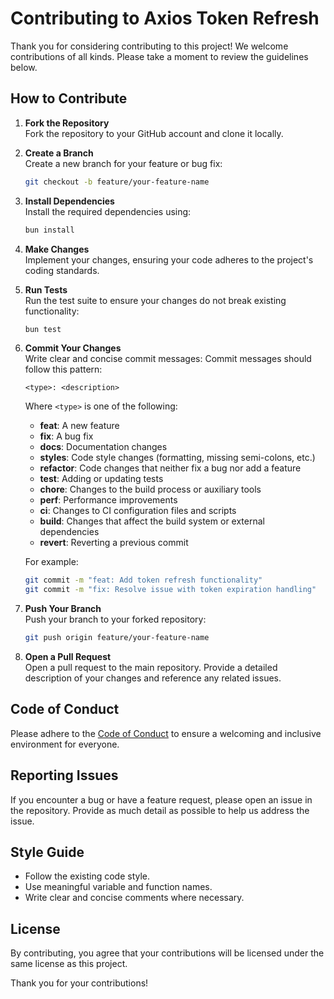 # Contributing to Axios Token Refresh

Thank you for considering contributing to this project! We welcome contributions of all kinds. Please take a moment to review the guidelines below.

## How to Contribute

1. **Fork the Repository**  
    Fork the repository to your GitHub account and clone it locally.

2. **Create a Branch**  
    Create a new branch for your feature or bug fix:
    ```bash
    git checkout -b feature/your-feature-name
    ```

3. **Install Dependencies**  
    Install the required dependencies using:
    ```bash
    bun install
    ```

4. **Make Changes**  
    Implement your changes, ensuring your code adheres to the project's coding standards.

5. **Run Tests**  
    Run the test suite to ensure your changes do not break existing functionality:
    ```bash
    bun test
    ```

6. **Commit Your Changes**  
    Write clear and concise commit messages:
    Commit messages should follow this pattern:

    ```
    <type>: <description>
    ```

    Where `<type>` is one of the following:

    - **feat**: A new feature
    - **fix**: A bug fix
    - **docs**: Documentation changes
    - **styles**: Code style changes (formatting, missing semi-colons, etc.)
    - **refactor**: Code changes that neither fix a bug nor add a feature
    - **test**: Adding or updating tests
    - **chore**: Changes to the build process or auxiliary tools
    - **perf**: Performance improvements
    - **ci**: Changes to CI configuration files and scripts
    - **build**: Changes that affect the build system or external dependencies
    - **revert**: Reverting a previous commit

    For example:
    ```bash
    git commit -m "feat: Add token refresh functionality"
    git commit -m "fix: Resolve issue with token expiration handling"
    ```

7. **Push Your Branch**  
    Push your branch to your forked repository:
    ```bash
    git push origin feature/your-feature-name
    ```

8. **Open a Pull Request**  
    Open a pull request to the main repository. Provide a detailed description of your changes and reference any related issues.

## Code of Conduct

Please adhere to the [Code of Conduct](CODE_OF_CONDUCT.md) to ensure a welcoming and inclusive environment for everyone.

## Reporting Issues

If you encounter a bug or have a feature request, please open an issue in the repository. Provide as much detail as possible to help us address the issue.

## Style Guide

- Follow the existing code style.
- Use meaningful variable and function names.
- Write clear and concise comments where necessary.

## License

By contributing, you agree that your contributions will be licensed under the same license as this project.

Thank you for your contributions!
